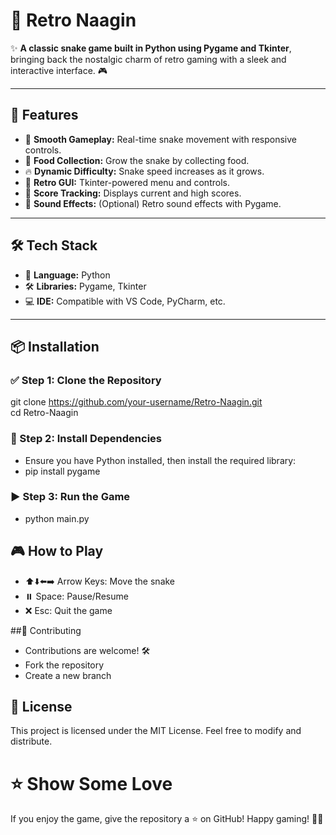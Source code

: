 # 🐍 Retro Naagin
✨ **A classic snake game built in Python using Pygame and Tkinter**, bringing back the nostalgic charm of retro gaming with a sleek and interactive interface. 🎮

---

## 🚀 Features
- 🎯 **Smooth Gameplay:** Real-time snake movement with responsive controls.  
- 🍎 **Food Collection:** Grow the snake by collecting food.  
- 🔥 **Dynamic Difficulty:** Snake speed increases as it grows.  
- 🎨 **Retro GUI:** Tkinter-powered menu and controls.  
- 💾 **Score Tracking:** Displays current and high scores.  
- 🎵 **Sound Effects:** (Optional) Retro sound effects with Pygame.  

---

## 🛠️ Tech Stack
- 🐍 **Language:** Python  
- 🛠️ **Libraries:** Pygame, Tkinter  
- 💻 **IDE:** Compatible with VS Code, PyCharm, etc.  

---

## 📦 Installation

### ✅ Step 1: Clone the Repository

git clone https://github.com/your-username/Retro-Naagin.git  
cd Retro-Naagin

### 🔧 Step 2: Install Dependencies
- Ensure you have Python installed, then install the required library:
- pip install pygame

### ▶️ Step 3: Run the Game
- python main.py

## 🎮 How to Play
- ⬆️⬇️⬅️➡️ Arrow Keys: Move the snake
- ⏸️ Space: Pause/Resume
- ❌ Esc: Quit the game

##🤝 Contributing
- Contributions are welcome! 🛠️
- Fork the repository
- Create a new branch

## 📜 License
This project is licensed under the MIT License.
Feel free to modify and distribute.

# ⭐ Show Some Love
If you enjoy the game, give the repository a ⭐ on GitHub!
Happy gaming! 🎉🐍
